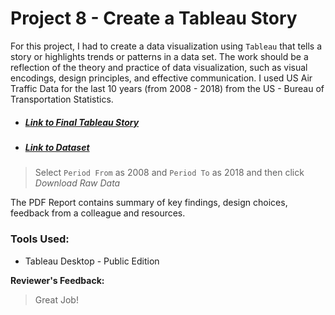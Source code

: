 # Project 8 - Create a Tableau Story
For this project, I had to create a data visualization using `Tableau` that tells a story or highlights trends or patterns in a data set. The work should be a reflection of the theory and practice of data visualization, such as visual encodings, design principles, and effective communication. I used US Air Traffic Data for the last 10 years (from 2008 - 2018) from the US - Bureau of Transportation Statistics. 

* ##### [Link to Final Tableau Story](https://public.tableau.com/views/AnalysisofUSFlightData/Story1?:embed=y&:display_count=yes)
* ##### [Link to Dataset](https://www.transtats.bts.gov/OT_Delay/OT_DelayCause1.asp)
> Select `Period From` as 2008 and `Period To` as 2018 and then click *Download Raw Data*

The PDF Report contains summary of key findings, design choices, feedback from a colleague and resources.

### Tools Used:
- Tableau Desktop - Public Edition

**Reviewer's Feedback:**
> Great Job!